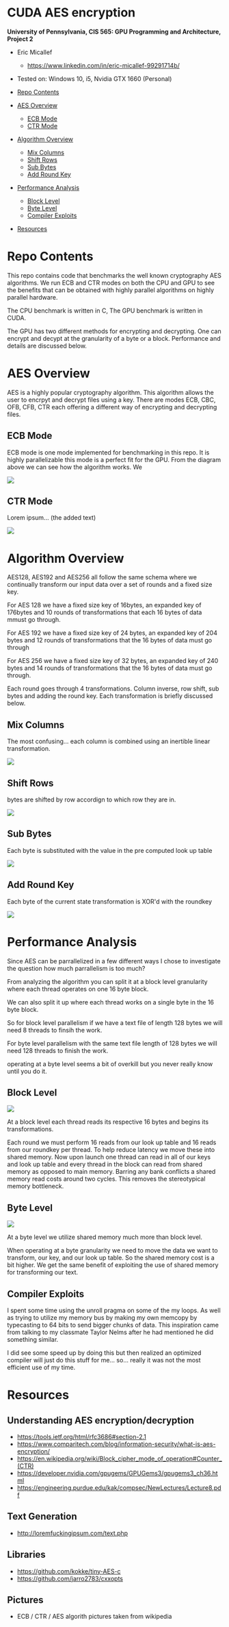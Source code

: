 CUDA AES encryption
======================

**University of Pennsylvania, CIS 565: GPU Programming and Architecture, Project 2**

* Eric Micallef
  * https://www.linkedin.com/in/eric-micallef-99291714b/
  
* Tested on: Windows 10, i5, Nvidia GTX 1660 (Personal)

- [Repo Contents](#Repo-Contents)

- [AES Overview](#AES-Overview)
  - [ECB Mode](#ECB-Mode)
  - [CTR Mode](#CTR-Mode)

- [Algorithm Overview](#Algorithm-Overview)
  - [Mix Columns](#Mix-Columns)
  - [Shift Rows](#Shift-Rows)
  - [Sub Bytes](#Sub-Bytes)
  - [Add Round Key](#Add-Round-Key)

- [Performance Analysis](#Performance-Analysis)
  - [Block Level](#Block-Level)
  - [Byte Level](#Byte-Level)
  - [Compiler Exploits](#Compiler-Exploits)

- [Resources](#Resources)

# Repo Contents
This repo contains code that benchmarks the well known cryptography AES algorithms.
We run ECB and CTR modes on both the CPU and GPU to see the benefits that can be obtained with highly parallel algorithms on highly parallel hardware.

The CPU benchmark is written in C, The GPU benchmark is written in CUDA.

The GPU has two different methods for encrypting and decrypting. One can encrypt and decypt at the granularity of a byte or a block. Performance and details are discussed below.

# AES Overview

AES is a highly popular cryptography algorithm. This algorithm allows the user to encrpyt and decrypt files using a key. There are modes ECB, CBC, OFB, CFB, CTR each offering a different way of encrypting and decrypting files. 

## ECB Mode

ECB mode is one mode implemented for benchmarking in this repo. It is highly parallelizable this mode is a perfect fit for the GPU. From the diagram above we can see how the algorithm works. We

![](img/ecb.PNG)

## CTR Mode
Lorem ipsum... (the added text)

![](img/ctr.PNG)

# Algorithm Overview

AES128, AES192 and AES256 all follow the same schema where we continually transform our input data over a set of rounds and a fixed size key.

For AES 128 we have a fixed size key of 16bytes, an expanded key of 176bytes and 10 rounds of transformations that each 16 bytes of data mmust go through.

For AES 192 we have a fixed size key of 24 bytes, an expanded key of 204 bytes and 12 rounds of transformations that the 16 bytes of data must go through

For AES 256 we have a fixed size key of 32 bytes, an expanded key of 240 bytes and 14 rounds of transformations that the 16 bytes of data must go through.

Each round goes through 4 transformations. Column inverse, row shift, sub bytes and adding the round key. Each transformation is briefly discussed below.

## Mix Columns

The most confusing... each column is combined using an inertible linear transformation.

![](img/mixcolumns.PNG)

## Shift Rows 

bytes are shifted by row accordign to which row they are in.

![](img/shiftrows.PNG)

## Sub Bytes

Each byte is substituted with the value in the pre computed look up table

![](img/subbytes.PNG)

## Add Round Key

Each byte of the current state transformation is XOR'd with the roundkey

![](img/addroundkey.PNG)

# Performance Analysis
Since AES can be parrallelized in a few different ways I chose to investigate the question how much parrallelism is too much? 

From analyzing the algorithm you can split it at a block level granularity where each thread operates on one 16 byte block. 

We can also split it up where each thread works on a single byte in the 16 byte block. 

So for block level parallelism if we have a text file of length 128 bytes we will need 8 threads to finsih the work. 

For byte level parallelism with the same text file length of 128 bytes we will need 128 threads to finish the work.

operating at a byte level seems a bit of overkill but you never really know until you do it.

## Block Level

![](img/blocklevel.png)

At a block level each thread reads its respective 16 bytes and begins its transformations.

Each round we must perform 16 reads from our look up table and 16 reads from our roundkey per thread. To help reduce latency we move these into shared memory. Now upon launch one thread can read in all of our keys and look up table and every thread in the block can read from shared memory as opposed to main memory. Barring any bank conflicts a shared memory read costs around two cycles. This removes the stereotypical memory bottleneck.


## Byte Level

![](img/bytelevel.png)

At a byte level we utilize shared memory much more than block level.

When operating at a byte granularity we need to move the data we want to transform, our key, and our look up table. So the shared memory cost is a bit higher. We get the same benefit of exploiting the use of shared memory for transforming our text.

## Compiler Exploits

I spent some time using the unroll pragma on some of the my loops. As well as trying to utilize my memory bus by making my own memcopy by typecasting to 64 bits to send bigger chunks of data. This inspiration came from talking to my classmate Taylor Nelms after he had mentioned he did something similar.

I did see some speed up by doing this but then realized an optimized compiler will just do this stuff for me... so... really it was not the most efficient use of my time. 

# Resources

## Understanding AES encryption/decryption

* https://tools.ietf.org/html/rfc3686#section-2.1
* https://www.comparitech.com/blog/information-security/what-is-aes-encryption/
* https://en.wikipedia.org/wiki/Block_cipher_mode_of_operation#Counter_(CTR)
* https://developer.nvidia.com/gpugems/GPUGems3/gpugems3_ch36.html
* https://engineering.purdue.edu/kak/compsec/NewLectures/Lecture8.pdf

## Text Generation

* http://loremfuckingipsum.com/text.php

## Libraries

* https://github.com/kokke/tiny-AES-c
* https://github.com/jarro2783/cxxopts

## Pictures 

* ECB / CTR / AES algorith pictures taken from wikipedia